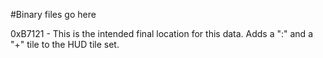 #Binary files go here

0xB7121 - 	This is the intended final location for this data.
			Adds a ":" and a "+" tile to the HUD tile set.